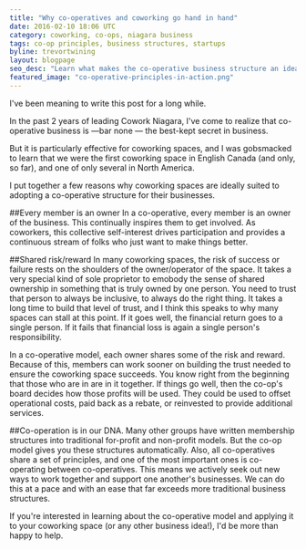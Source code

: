 ```yaml
---
title: "Why co-operatives and coworking go hand in hand"
date: 2016-02-10 18:06 UTC
category: coworking, co-ops, niagara business
tags: co-op principles, business structures, startups
byline: trevortwining
layout: blogpage
seo_desc: "Learn what makes the co-operative business structure an ideal fit for coworking spaces."
featured_image: "co-operative-principles-in-action.png"
---
```


I've been meaning to write this post for a long while.

In the past 2 years of leading Cowork Niagara, I've come to realize that co-operative business is —bar none — the best-kept secret in business.

But it is particularly effective for coworking spaces, and I was gobsmacked to learn that we were the first coworking space in English Canada (and only, so far), and one of only several in North America.

I put together a few reasons why coworking spaces are ideally suited to adopting a co-operative structure for their businesses.

##Every member is an owner
In a co-operative, every member is an owner of the business. This continually inspires them to get involved. As coworkers, this collective self-interest drives participation and provides a continuous stream of folks who just want to make things better.

##Shared risk/reward
In many coworking spaces, the risk of success or failure rests on the shoulders of the owner/operator of the space. It takes a very special kind of sole proprietor to emobody the sense of shared ownership in something that is truly owned by one person. You need to trust that person to always be inclusive, to always do the right thing. It takes a long time to build that level of trust, and I think this speaks to why many spaces can stall at this point. If it goes well, the financial return goes to a single person. If it fails that financial loss is again a single person's responsibility.

In a co-operative model, each owner shares some of the risk and reward. Because of this, members can work sooner on building the trust needed to ensure the coworking space succeeds. You know right from the beginning that those who are in are in it together. If things go well, then the co-op's board decides how those profits will be used. They could be used to offset operational costs, paid back as a rebate, or reinvested to provide additional services.

##Co-operation is in our DNA.
Many other groups have written membership structures into traditional for-profit and non-profit models. But the co-op model gives you these structures automatically. Also, all co-operatives share a set of principles, and one of the most important ones is co-operating between co-operatives. This means we actively seek out new ways to work together and support one another's businesses. We can do this at a pace and with an ease that far exceeds more traditional business structures.

If you're interested in learning about the co-operative model and applying it to your coworking space (or any other business idea!), I'd be more than happy to help.
